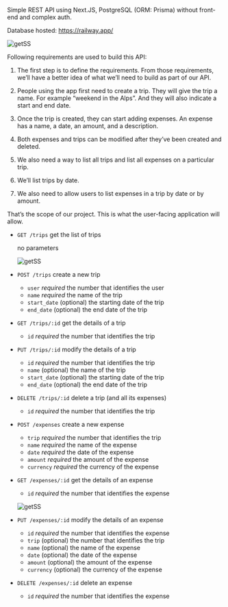 Simple REST API using Next.JS, PostgreSQL (ORM: Prisma) without front-end and complex auth.

Database hosted: https://railway.app/

![getSS](https://user-images.githubusercontent.com/31304633/179119643-5c5ab881-1b25-454a-83e3-6ee89026cc40.jpg)


Following requirements are used to build this API:

1. The first step is to define the requirements. From those requirements, we’ll have a better idea of what we’ll need to build as part of our API.

2. People using the app first need to create a trip. They will give the trip a name. For example “weekend in the Alps”. And they will also indicate a start and end date. 

3. Once the trip is created, they can start adding expenses. An expense has a name, a date, an amount, and a description.

4. Both expenses and trips can be modified after they’ve been created and deleted.

5. We also need a way to list all trips and list all expenses on a particular trip. 

6. We’ll list trips by date.

7. We also need to allow users to list expenses in a trip by date or by amount.

That’s the scope of our project. This is what the user-facing application will allow.

- `GET /trips` get the list of trips
    
    no parameters
    
    ![getSS](https://user-images.githubusercontent.com/31304633/179118972-6feff5dd-286a-4bf8-a12b-4520c709255a.jpg)

    
- `POST /trips` create a new trip
    - `user` *required* the number that identifies the user
    - `name` *required* the name of the trip
    - `start_date` (optional) the starting date of the trip
    - `end_date` (optional) the end date of the trip
- `GET /trips/:id` get the details of a trip
    - `id` *required* the number that identifies the trip
- `PUT /trips/:id` modify the details of a trip
    - `id` *required* the number that identifies the trip
    - `name` (optional) the name of the trip
    - `start_date` (optional) the starting date of the trip
    - `end_date` (optional) the end date of the trip
- `DELETE /trips/:id` delete a trip (and all its expenses)
    - `id` *required* the number that identifies the trip
- `POST /expenses` create a new expense
    - `trip` *required* the number that identifies the trip
    - `name` *required* the name of the expense
    - `date` *required* the date of the expense
    - `amount` *required* the amount of the expense
    - `currency` *required* the currency of the expense
- `GET /expenses/:id` get the details of an expense
    - `id` *required* the number that identifies the expense
    
    ![getSS](https://user-images.githubusercontent.com/31304633/179119051-8aeaea71-77a4-4b88-a325-ce31bdc57215.jpg)

- `PUT /expenses/:id` modify the details of an expense
    - `id` *required* the number that identifies the expense
    - `trip` (optional) the number that identifies the trip
    - `name` (optional) the name of the expense
    - `date` (optional) the date of the expense
    - `amount` (optional) the amount of the expense
    - `currency` (optional) the currency of the expense
- `DELETE /expenses/:id`  delete an expense
    - `id` *required* the number that identifies the expense
